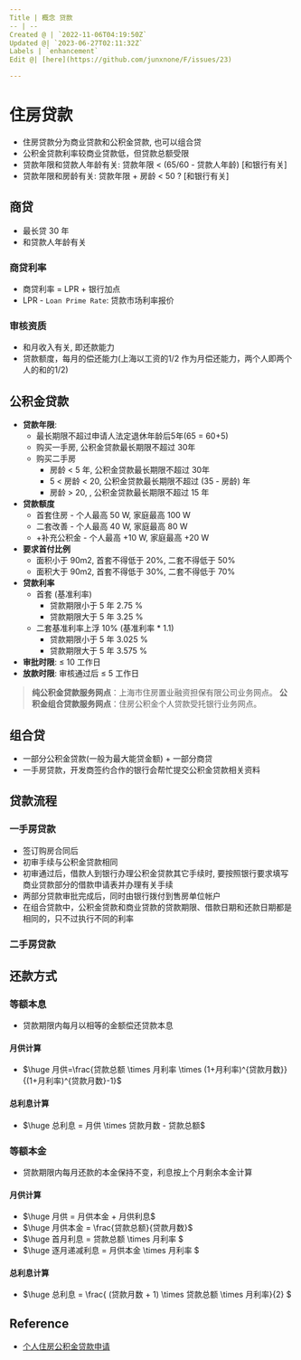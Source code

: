 ```yaml
---
Title | 概念 贷款
-- | --
Created @ | `2022-11-06T04:19:50Z`
Updated @| `2023-06-27T02:11:32Z`
Labels | `enhancement`
Edit @| [here](https://github.com/junxnone/F/issues/23)

---
```

# 住房贷款

- 住房贷款分为商业贷款和公积金贷款, 也可以组合贷 
- 公积金贷款利率较商业贷款低，但贷款总额受限
- 贷款年限和贷款人年龄有关: 贷款年限 < (65/60 - 贷款人年龄) [和银行有关]
- 贷款年限和房龄有关: 贷款年限 + 房龄 < 50 ? [和银行有关]

## 商贷
- 最长贷 30 年
- 和贷款人年龄有关

### 商贷利率
- 商贷利率 = LPR + 银行加点
- LPR - `Loan Prime Rate`:  贷款市场利率报价


### 审核资质
- 和月收入有关, 即还款能力
- 贷款额度，每月的偿还能力(上海以工资的1/2 作为月偿还能力，两个人即两个人的和的1/2)


## 公积金贷款

- **贷款年限**: 
  - 最长期限不超过申请人法定退休年龄后5年(65 = 60+5)
  - 购买一手房, 公积金贷款最长期限不超过 30年
  - 购买二手房
    - 房龄 < 5 年, 公积金贷款最长期限不超过 30年
    - 5 < 房龄 < 20, 公积金贷款最长期限不超过 (35 - 房龄) 年 
    - 房龄 > 20, , 公积金贷款最长期限不超过 15 年
- **贷款额度**
  - 首套住房 - 个人最高 50 W, 家庭最高 100 W
  - 二套改善 - 个人最高 40 W, 家庭最高 80 W
  - +补充公积金 - 个人最高 +10 W, 家庭最高 +20 W
- **要求首付比例**
  - 面积小于 90m2, 首套不得低于 20%, 二套不得低于 50%
  - 面积大于 90m2, 首套不得低于 30%, 二套不得低于 70%
- **贷款利率**
  - 首套 (基准利率)
    - 贷款期限小于 5 年 2.75 %
    - 贷款期限大于 5 年 3.25 %
  - 二套基准利率上浮 10% (基准利率 * 1.1) 
    - 贷款期限小于 5 年 3.025 %
    - 贷款期限大于 5 年 3.575 %
- **审批时限**: ≤ 10 工作日
- **放款时限**: 审核通过后 ≤ 5 工作日

> **纯公积金贷款服务网点**：上海市住房置业融资担保有限公司业务网点。
> **公积金组合贷款服务网点**：住房公积金个人贷款受托银行业务网点。

## 组合贷

- 一部分公积金贷款(一般为最大能贷金额) + 一部分商贷
- 一手房贷款，开发商签约合作的银行会帮忙提交公积金贷款相关资料


## 贷款流程

### 一手房贷款
 
- 签订购房合同后
- 初审手续与公积金贷款相同
- 初审通过后，借款人到银行办理公积金贷款其它手续时, 要按照银行要求填写商业贷款部分的借款申请表并办理有关手续
- 两部分贷款审批完成后，同时由银行拨付到售房单位帐户
- 在组合贷款中，公积金贷款和商业贷款的贷款期限、借款日期和还款日期都是相同的，只不过执行不同的利率

### 二手房贷款

## 还款方式

### 等额本息

- 贷款期限内每月以相等的金额偿还贷款本息

#### 月供计算

- $\huge 月供=\frac{贷款总额 \times 月利率 \times (1+月利率)^{贷款月数}}{(1+月利率)^{贷款月数}-1}$

#### 总利息计算

- $\huge 总利息 = 月供 \times 贷款月数 - 贷款总额$


### 等额本金

- 贷款期限内每月还款的本金保持不变，利息按上个月剩余本金计算

#### 月供计算 

- $\huge 月供 = 月供本金 + 月供利息$
- $\huge 月供本金 = \frac{贷款总额}{贷款月数}$
- $\huge 首月利息 = 贷款总额 \times 月利率 $
- $\huge 逐月递减利息 = 月供本金 \times 月利率 $

#### 总利息计算

- $\huge 总利息 = \frac{ (贷款月数 + 1) \times 贷款总额 \times 月利率}{2} $


## Reference

- [个人住房公积金贷款申请](https://www.shgjj.com/html/newxxgk/ywzn/sydk/dksq/209130.html)

